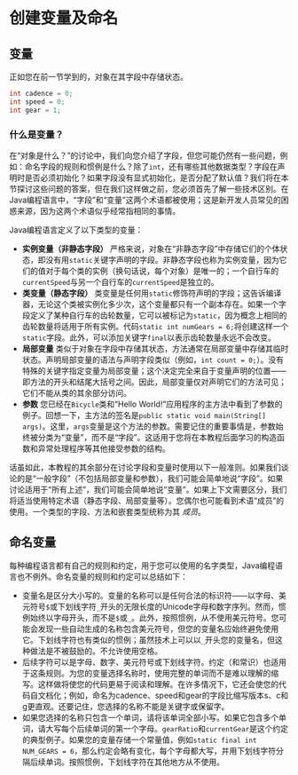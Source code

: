 # 创建变量及命名

## 变量
正如您在前一节学到的，对象在其字段中存储状态。
```java
int cadence = 0;
int speed = 0;
int gear = 1;
```
### 什么是变量？
在“对象是什么？”的讨论中，我们向您介绍了字段，但您可能仍然有一些问题，例如：命名字段的规则和惯例是什么？除了`int`，还有哪些其他数据类型？字段在声明时是否必须初始化？如果字段没有显式初始化，是否分配了默认值？我们将在本节探讨这些问题的答案，但在我们这样做之前，您必须首先了解一些技术区别。在Java编程语言中，“字段”和“变量”这两个术语都被使用；这是新开发人员常见的困惑来源，因为这两个术语似乎经常指相同的事情。

Java编程语言定义了以下类型的变量：

- **实例变量（非静态字段）** 严格来说，对象在“非静态字段”中存储它们的个体状态，即没有用`static`关键字声明的字段。非静态字段也称为实例变量，因为它们的值对于每个类的实例（换句话说，每个对象）是唯一的；一个自行车的`currentSpeed`与另一个自行车的`currentSpeed`是独立的。
- **类变量（静态字段）** 类变量是任何用`static`修饰符声明的字段；这告诉编译器，无论这个类被实例化多少次，这个变量都只有一个副本存在。如果一个字段定义了某种自行车的齿轮数量，它可以被标记为`static`，因为概念上相同的齿轮数量将适用于所有实例。代码`static int numGears = 6;`将创建这样一个`static`字段。此外，可以添加关键字`final`以表示齿轮数量永远不会改变。
- **局部变量** 类似于对象在字段中存储其状态，方法通常在局部变量中存储其临时状态。声明局部变量的语法与声明字段类似（例如，`int count = 0;`）。没有特殊的关键字指定变量为局部变量；这个决定完全来自于变量声明的位置——即方法的开头和结尾大括号之间。因此，局部变量仅对声明它们的方法可见；它们不能从类的其余部分访问。
- **参数** 您已经在`Bicycle`类和“Hello World!”应用程序的主方法中看到了参数的例子。回想一下，主方法的签名是`public static void main(String[] args)`。这里，`args`变量是这个方法的参数。需要记住的重要事情是，参数始终被分类为“变量”，而不是“字段”。这适用于您将在本教程后面学习的构造函数和异常处理程序等其他接受参数的结构。

话虽如此，本教程的其余部分在讨论字段和变量时使用以下一般准则。如果我们谈论的是“一般字段”（不包括局部变量和参数），我们可能会简单地说“字段”。如果讨论适用于“所有上述”，我们可能会简单地说“变量”。如果上下文需要区分，我们将适当使用特定术语（静态字段、局部变量等）。您偶尔也可能看到术语“成员”的使用。一个类型的字段、方法和嵌套类型统称为其 *成员*。

## 命名变量
每种编程语言都有自己的规则和约定，用于您可以使用的名字类型，Java编程语言也不例外。命名变量的规则和约定可以总结如下：

- 变量名是区分大小写的。变量的名称可以是任何合法的标识符——以字母、美元符号`$`或下划线字符`_`开头的无限长度的Unicode字母和数字序列。然而，惯例始终以字母开头，而不是`$`或`_`。此外，按照惯例，从不使用美元符号。您可能会发现一些自动生成的名称包含美元符号，但您的变量名应始终避免使用它。下划线字符也有类似的惯例；虽然技术上可以以`_`开头您的变量名，但这种做法是不被鼓励的。不允许使用空格。
- 后续字符可以是字母、数字、美元符号或下划线字符。约定（和常识）也适用于这条规则。为您的变量选择名称时，使用完整的单词而不是难以理解的缩写。这样做将使您的代码更易于阅读和理解。在许多情况下，它还会使您的代码自文档化；例如，命名为cadence、speed和gear的字段比缩写版本s、c和g更直观。还要记住，您选择的名称不能是关键字或保留字。
- 如果您选择的名称只包含一个单词，请将该单词全部小写。如果它包含多个单词，请大写每个后续单词的第一个字母。`gearRatio`和`currentGear`是这个约定的典型例子。如果您的变量存储一个常量值，例如`static final int NUM_GEARS = 6`，那么约定会略有变化，每个字母都大写，并用下划线字符分隔后续单词。按照惯例，下划线字符在其他地方从不使用。